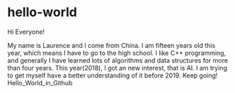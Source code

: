 # hello-world

Hi Everyone!

My name is Laurence and I come from China. I am fifteen years old this year, which means I have to go to the high school.
I like C++ programming, and generally I have learned lots of algorithms and data structures for more than four years.
This year(2018), I got an new interest, that is AI. I am trying to get myself have a better understanding of it before 2019.
Keep going! Hello_World_in_Github
